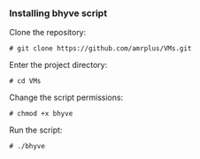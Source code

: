 ### Installing bhyve script

Clone the repository:

```
# git clone https://github.com/amrplus/VMs.git
```

Enter the project directory:

```
# cd VMs
```

Change the script permissions:

```
# chmod +x bhyve
```

Run the script:

```
# ./bhyve
```

